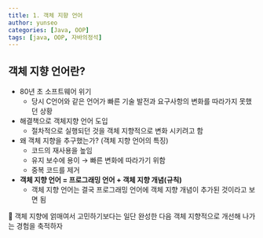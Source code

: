 ```yaml
---
title: 1. 객체 지향 언어
author: yunseo
categories: [Java, OOP]
tags: [java, OOP, 자바의정석]
---
```


## 객체 지향 언어란?

- 80년 초 소프트웨어 위기
    - 당시 C언어와 같은 언어가 빠른 기술 발전과 요구사항의 변화를 따라가지 못했던 상황
- 해결책으로 객체지향 언어 도입
    - 절차적으로 실행되던 것을 객체 지향적으로 변화 시키려고 함
- 왜 객체 지향을 추구했는가? (객체 지향 언어의 특징)
    - 코드의 재사용을 높임
    - 유지 보수에 용이 → 빠른 변화에 따라가기 위함
    - 중복 코드를 제거
- **객체 지향 언어 = 프로그래밍 언어 + 객체 지향 개념(규칙)**
    - 객체 지향 언어는 결국 프로그래밍 언어에 객체 지향 개념이 추가된 것이라고 보면 됨

<aside>
💬 객체 지향에 얽매여서 고민하기보다는 
일단 완성한 다음 객체 지향적으로 개선해 나가는 경험을 축적하자

</aside>